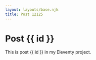 ```yaml
---
layout: layouts/base.njk
title: Post 12125
---
```


# Post {{ id }}

This is post {{ id }} in my Eleventy project.
